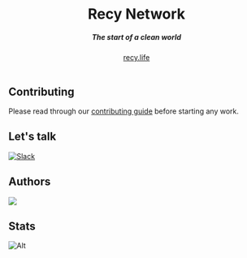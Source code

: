 <div align="center">
    <h1 align="center">Recy Network</h1>
    <h5>The start of a clean world</h5>
</div>

<div align="center">
  <a href="https://www.recy.life">recy.life</a>
</div>
<br/>

## Contributing

Please read through our [contributing guide](.github/CONTRIBUTING.md) before starting any work.

## Let's talk
[![Slack](https://img.shields.io/badge/Slack-4A154B?style=for-the-badge&logo=slack&logoColor=white)](https://join.slack.com/t/detrash/shared_invite/zt-2uct9pqn5-hk3w0aL0Aadt9abYqPH8qQ)

## Authors

<a href="https://github.com/detrash/detrash/graphs/contributors">
  <img src="https://contrib.rocks/image?repo=detrash/recy-network" />
</a>

## Stats

![Alt](https://repobeats.axiom.co/api/embed/ebec7ce2bf55bc4427473ee03683d4e6c24d11b5.svg "Repobeats analytics image")
